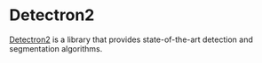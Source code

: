 # Detectron2

[Detectron2](https://github.com/facebookresearch/detectron2) is a library that provides state-of-the-art detection and segmentation algorithms.